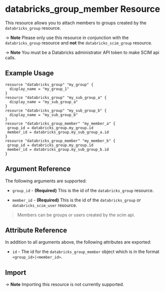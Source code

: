 # databricks_group_member Resource

This resource allows you to attach members to groups created by the `databricks_group` resource.

-> **Note** Please only use this resource in conjunction with the `databricks_group` resource and **not** the `databricks_scim_group` resource.
 
-> **Note** You must be a Databricks administrator API token to make SCIM api calls. 

## Example Usage

```hcl
resource "databricks_group" "my_group" {
  display_name = "my_group_1"
}
resource "databricks_group" "my_sub_group_a" {
  display_name = "my_sub_group_a"
}
resource "databricks_group" "my_sub_group_b" {
  display_name = "my_sub_group_b"
}
resource "databricks_group_member" "my_member_a" {
 group_id = databricks_group.my_group.id
 member_id = databricks_group.my_sub_group_a.id
}
resource "databricks_group_member" "my_member_b" {
 group_id = databricks_group.my_group.id
 member_id = databricks_group.my_sub_group_b.id
}
```
## Argument Reference

The following arguments are supported:

* `group_id` - **(Required)** This is the id of the `databricks_group` resource.

* `member_id` - **(Required)** This is the id of the `databricks_group` or `databricks_scim_user` resource. 
>Members can be groups or users created by the scim api.

## Attribute Reference

In addition to all arguments above, the following attributes are exported:

* `id` - The id for the `databricks_group_member` object which is in the format `<group_id>|<member_id>`.

## Import

-> **Note** Importing this resource is not currently supported.
